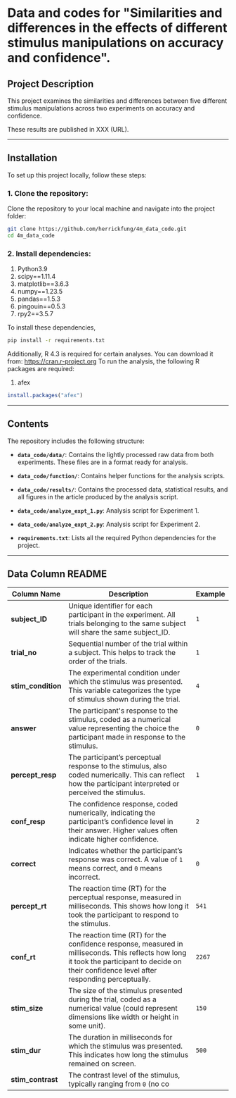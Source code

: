 # Data and codes for "Similarities and differences in the effects of different stimulus manipulations on accuracy and confidence".


## Project Description

This project examines the similarities and differences between five different stimulus manipulations across two experiments on accuracy and confidence. 

These results are published in XXX (URL).

---

## Installation

To set up this project locally, follow these steps:

### 1. Clone the repository:
Clone the repository to your local machine and navigate into the project folder:
```bash
git clone https://github.com/herrickfung/4m_data_code.git
cd 4m_data_code
```

### 2. Install dependencies:
1. Python3.9
2. scipy==1.11.4
3. matplotlib==3.6.3
4. numpy==1.23.5
5. pandas==1.5.3
6. pingouin==0.5.3
7. rpy2==3.5.7

To install these dependencies, 
```bash
pip install -r requirements.txt
```

Additionally, R 4.3 is required for certain analyses. You can download it from:
https://cran.r-project.org
To run the analysis, the following R packages are required:
1. afex
```R
install.packages("afex")
```

---

## Contents

The repository includes the following structure:

- **`data_code/data/`**: Contains the lightly processed raw data from both experiments. These files are in a format ready for analysis.

- **`data_code/function/`**: Contains helper functions for the analysis scripts.

- **`data_code/results/`**: Contains the processed data, statistical results, and all figures in the article produced by the analysis script.

- **`data_code/analyze_expt_1.py`**: Analysis script for Experiment 1.
- **`data_code/analyze_expt_2.py`**: Analysis script for Experiment 2.

- **`requirements.txt`**: Lists all the required Python dependencies for the project.

---

## Data Column README

| Column Name         | Description                                                                                       | Example        |
|---------------------|---------------------------------------------------------------------------------------------------|----------------|
| **subject_ID**       | Unique identifier for each participant in the experiment. All trials belonging to the same subject will share the same subject_ID. | `1`            |
| **trial_no**         | Sequential number of the trial within a subject. This helps to track the order of the trials.      | `1`            |
| **stim_condition**   | The experimental condition under which the stimulus was presented. This variable categorizes the type of stimulus shown during the trial. | `4`            |
| **answer**           | The participant's response to the stimulus, coded as a numerical value representing the choice the participant made in response to the stimulus. | `0`            |
| **percept_resp**     | The participant’s perceptual response to the stimulus, also coded numerically. This can reflect how the participant interpreted or perceived the stimulus. | `1`            |
| **conf_resp**        | The confidence response, coded numerically, indicating the participant’s confidence level in their answer. Higher values often indicate higher confidence. | `2`            |
| **correct**          | Indicates whether the participant’s response was correct. A value of `1` means correct, and `0` means incorrect. | `0`            |
| **percept_rt**       | The reaction time (RT) for the perceptual response, measured in milliseconds. This shows how long it took the participant to respond to the stimulus. | `541`          |
| **conf_rt**          | The reaction time (RT) for the confidence response, measured in milliseconds. This reflects how long it took the participant to decide on their confidence level after responding perceptually. | `2267`         |
| **stim_size**        | The size of the stimulus presented during the trial, coded as a numerical value (could represent dimensions like width or height in some unit). | `150`          |
| **stim_dur**         | The duration in milliseconds for which the stimulus was presented. This indicates how long the stimulus remained on screen. | `500`          |
| **stim_contrast**    | The contrast level of the stimulus, typically ranging from `0` (no co
